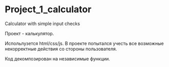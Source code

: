 # Project_1_calculator
Сalculator with simple input checks

Проект - калькулятор.

Испольлузется html/css/js.
В проекте попытался учесть все возможные некорректные действия со стороны пользователя.

Код декомпозирован на независимые функции.
